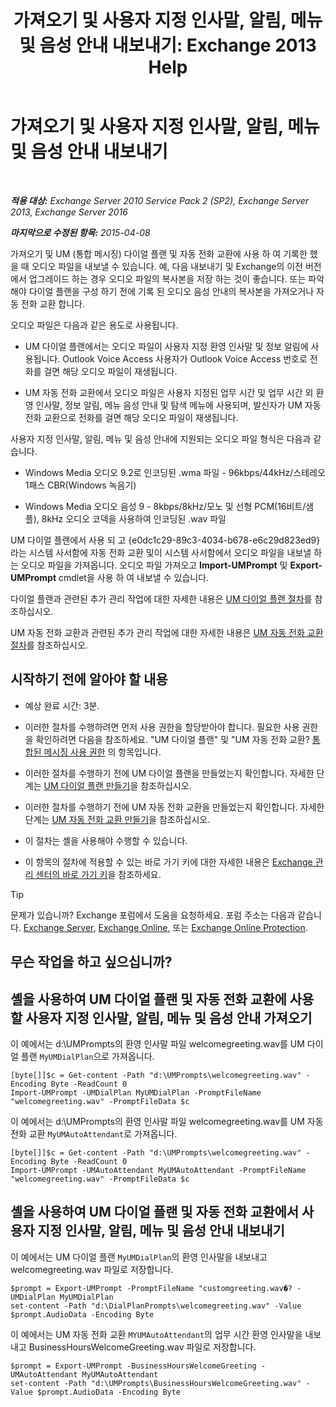 ﻿---
title: '가져오기 및 사용자 지정 인사말, 알림, 메뉴 및 음성 안내 내보내기: Exchange 2013 Help'
TOCTitle: 가져오기 및 사용자 지정 인사말, 알림, 메뉴 및 음성 안내 내보내기
ms:assetid: e82da5d5-625f-4d8b-8d31-ac45513aacfd
ms:mtpsurl: https://technet.microsoft.com/ko-kr/library/Ee681667(v=EXCHG.150)
ms:contentKeyID: 54651842
ms.date: 05/22/2018
mtps_version: v=EXCHG.150
ms.translationtype: MT
---

# 가져오기 및 사용자 지정 인사말, 알림, 메뉴 및 음성 안내 내보내기

 

_**적용 대상:** Exchange Server 2010 Service Pack 2 (SP2), Exchange Server 2013, Exchange Server 2016_

_**마지막으로 수정된 항목:** 2015-04-08_

가져오기 및 UM (통합 메시징) 다이얼 플랜 및 자동 전화 교환에 사용 하 여 기록한 했을 때 오디오 파일을 내보낼 수 있습니다. 예, 다음 내보내기 및 Exchange의 이전 버전에서 업그레이드 하는 경우 오디오 파일의 복사본을 저장 하는 것이 좋습니다. 또는 파악 해야 다이얼 플랜을 구성 하기 전에 기록 된 오디오 음성 안내의 복사본을 가져오거나 자동 전화 교환 합니다.

오디오 파일은 다음과 같은 용도로 사용됩니다.

  - UM 다이얼 플랜에서는 오디오 파일이 사용자 지정 환영 인사말 및 정보 알림에 사용됩니다. Outlook Voice Access 사용자가 Outlook Voice Access 번호로 전화를 걸면 해당 오디오 파일이 재생됩니다.

  - UM 자동 전화 교환에서 오디오 파일은 사용자 지정된 업무 시간 및 업무 시간 외 환영 인사말, 정보 알림, 메뉴 음성 안내 및 탐색 메뉴에 사용되며, 발신자가 UM 자동 전화 교환으로 전화를 걸면 해당 오디오 파일이 재생됩니다.

사용자 지정 인사말, 알림, 메뉴 및 음성 안내에 지원되는 오디오 파일 형식은 다음과 같습니다.

  - Windows Media 오디오 9.2로 인코딩된 .wma 파일 - 96kbps/44kHz/스테레오 1패스 CBR(Windows 녹음기)

  - Windows Media 오디오 음성 9 - 8kbps/8kHz/모노 및 선형 PCM(16비트/샘플), 8kHz 오디오 코덱을 사용하여 인코딩된 .wav 파일

UM 다이얼 플랜에서 사용 되 고 {e0dc1c29-89c3-4034-b678-e6c29d823ed9} 라는 시스템 사서함에 자동 전화 교환 및이 시스템 사서함에서 오디오 파일을 내보낼 하는 오디오 파일을 가져옵니다. 오디오 파일 가져오고 **Import-UMPrompt** 및 **Export-UMPrompt** cmdlet을 사용 하 여 내보낼 수 있습니다.

다이얼 플랜과 관련된 추가 관리 작업에 대한 자세한 내용은 [UM 다이얼 플랜 절차](um-dial-plan-procedures-exchange-2013-help.md)를 참조하십시오.

UM 자동 전화 교환과 관련된 추가 관리 작업에 대한 자세한 내용은 [UM 자동 전화 교환 절차](um-auto-attendant-procedures-exchange-2013-help.md)를 참조하십시오.

## 시작하기 전에 알아야 할 내용

  - 예상 완료 시간: 3분.

  - 이러한 절차를 수행하려면 먼저 사용 권한을 할당받아야 합니다. 필요한 사용 권한을 확인하려면 다음을 참조하세요. "UM 다이얼 플랜" 및 "UM 자동 전화 교환? [통합된 메시징 사용 권한](unified-messaging-permissions-exchange-2013-help.md) 의 항목입니다.

  - 이러한 절차를 수행하기 전에 UM 다이얼 플랜을 만들었는지 확인합니다. 자세한 단계는 [UM 다이얼 플랜 만들기](https://docs.microsoft.com/ko-kr/exchange/voice-mail-unified-messaging/connect-voice-mail-system/create-um-dial-plan)을 참조하십시오.

  - 이러한 절차를 수행하기 전에 UM 자동 전화 교환을 만들었는지 확인합니다. 자세한 단계는 [UM 자동 전화 교환 만들기](https://docs.microsoft.com/ko-kr/exchange/voice-mail-unified-messaging/automatically-answer-and-route-calls/create-a-um-auto-attendant)을 참조하십시오.

  - 이 절차는 셸을 사용해야 수행할 수 있습니다.

  - 이 항목의 절차에 적용할 수 있는 바로 가기 키에 대한 자세한 내용은 [Exchange 관리 센터의 바로 가기 키](keyboard-shortcuts-in-the-exchange-admin-center-exchange-online-protection-help.md)을 참조하세요.


> [!TIP]
> 문제가 있습니까? Exchange 포럼에서 도움을 요청하세요. 포럼 주소는 다음과 같습니다. <A href="https://go.microsoft.com/fwlink/p/?linkid=60612">Exchange Server</A>, <A href="https://go.microsoft.com/fwlink/p/?linkid=267542">Exchange Online</A>, 또는 <A href="https://go.microsoft.com/fwlink/p/?linkid=285351">Exchange Online Protection</A>.



## 무슨 작업을 하고 싶으십니까?

## 셸을 사용하여 UM 다이얼 플랜 및 자동 전화 교환에 사용할 사용자 지정 인사말, 알림, 메뉴 및 음성 안내 가져오기

이 예에서는 d:\\UMPrompts의 환영 인사말 파일 welcomegreeting.wav를 UM 다이얼 플랜 `MyUMDialPlan`으로 가져옵니다.

    [byte[]]$c = Get-content -Path "d:\UMPrompts\welcomegreeting.wav" -Encoding Byte -ReadCount 0
    Import-UMPrompt -UMDialPlan MyUMDialPlan -PromptFileName "welcomegreeting.wav" -PromptFileData $c

이 예에서는 d:\\UMPrompts의 환영 인사말 파일 welcomegreeting.wav를 UM 자동 전화 교환 `MyUMAutoAttendant`로 가져옵니다.

    [byte[]]$c = Get-content -Path "d:\UMPrompts\welcomegreeting.wav" -Encoding Byte -ReadCount 0
    Import-UMPrompt -UMAutoAttendant MyUMAutoAttendant -PromptFileName "welcomegreeting.wav" -PromptFileData $c

## 셸을 사용하여 UM 다이얼 플랜 및 자동 전화 교환에서 사용자 지정 인사말, 알림, 메뉴 및 음성 안내 내보내기

이 예에서는 UM 다이얼 플랜 `MyUMDialPlan`의 환영 인사말을 내보내고 welcomegreeting.wav 파일로 저장합니다.

    $prompt = Export-UMPrompt -PromptFileName "customgreeting.wav�? -UMDialPlan MyUMDialPlan
    set-content -Path "d:\DialPlanPrompts\welcomegreeting.wav" -Value $prompt.AudioData -Encoding Byte

이 예에서는 UM 자동 전화 교환 `MYUMAutoAttendant`의 업무 시간 환영 인사말을 내보내고 BusinessHoursWelcomeGreeting.wav 파일로 저장합니다.

    $prompt = Export-UMPrompt -BusinessHoursWelcomeGreeting -UMAutoAttendant MyUMAutoAttendant
    set-content -Path "d:\UMPrompts\BusinessHoursWelcomeGreeting.wav" -Value $prompt.AudioData -Encoding Byte

